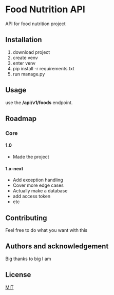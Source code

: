 # Food Nutrition API

API for food nutrition project

## Installation
1. download project
2. create venv
3. enter venv
4. pip install -r requirements.txt
5. run manage.py

## Usage
use the **/api/v1/foods** endpoint.

## Roadmap

### Core

#### 1.0
* Made the project
#### 1.x-next

* Add exception handling
* Cover more edge cases
* Actually make a database
* add access token
* etc

## Contributing

Feel free to do what you want with this

## Authors and acknowledgement
Big thanks to big I am

## License
[MIT](https://choosealicense.com/licenses/mit/)
